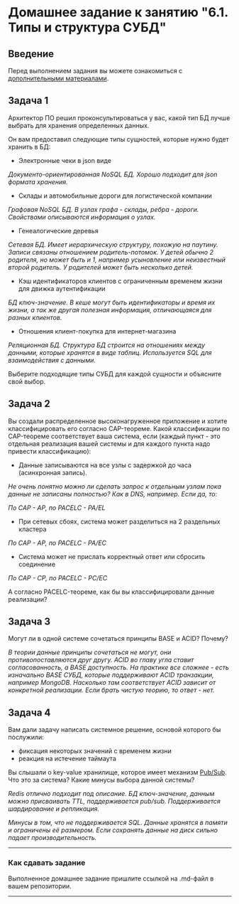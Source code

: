 # Домашнее задание к занятию "6.1. Типы и структура СУБД"

## Введение

Перед выполнением задания вы можете ознакомиться с 
[дополнительными материалами](https://github.com/netology-code/virt-homeworks/tree/master/additional/README.md).

## Задача 1

Архитектор ПО решил проконсультироваться у вас, какой тип БД 
лучше выбрать для хранения определенных данных.

Он вам предоставил следующие типы сущностей, которые нужно будет хранить в БД:

- Электронные чеки в json виде

*Документо-ориентированная NoSQL БД. Хорошо подходит для json формата хранения.*

- Склады и автомобильные дороги для логистической компании

*Графовая NoSQL БД. В узлах графа - склады, ребра - дороги. Свойствами описываются информация о узлах.*

- Генеалогические деревья

*Сетевая БД. Имеет иерархическую структуру, похожую на паутину. Записи связаны отношением родитель-потомок. У детей обычно 2 родителя, но может быть и 1, например усыновление или неизвестный второй родитель. У родителей может быть несколько детей.*

- Кэш идентификаторов клиентов с ограниченным временем жизни для движка аутентификации

*БД ключ-значение. В кеше могут быть идентификаторы и время их жизни, а так же другая полезная информация, отличающаяся для разных клиентов.*

- Отношения клиент-покупка для интернет-магазина

*Реляционная БД. Структура БД строится на отношениях между данными, которые хранятся в виде таблиц. Используется SQL для взаимодействия с данными.*

Выберите подходящие типы СУБД для каждой сущности и объясните свой выбор.

## Задача 2

Вы создали распределенное высоконагруженное приложение и хотите классифицировать его согласно 
CAP-теореме. Какой классификации по CAP-теореме соответствует ваша система, если 
(каждый пункт - это отдельная реализация вашей системы и для каждого пункта надо привести классификацию):

- Данные записываются на все узлы с задержкой до часа (асинхронная запись).

*Не очень понятно можно ли сделать запрос к отдельным узлам пока данные не записаны полностью? Как в DNS, например. Если да, то:*

*По CAP - AP, по PACELC - PA/EL*

- При сетевых сбоях, система может разделиться на 2 раздельных кластера

*По CAP - AP, по PACELC - PA/EC*

- Система может не прислать корректный ответ или сбросить соединение

*По CAP - CP, по PACELC - PC/EC*

А согласно PACELC-теореме, как бы вы классифицировали данные реализации?

## Задача 3

Могут ли в одной системе сочетаться принципы BASE и ACID? Почему?

*В теории данные принципы сочетаться не могут, они противопоставляются друг другу. ACID во главу угла ставит согласованность, а BASE доступность. На практике все сложнее - есть изначально BASE СУБД, которые поддерживают ACID транзакции, например MongoDB. Насколько там соответствует ACID зависит от конкретной реализации. Если брать чистую теорию, то ответ - нет.*

## Задача 4

Вам дали задачу написать системное решение, основой которого бы послужили:

- фиксация некоторых значений с временем жизни
- реакция на истечение таймаута

Вы слышали о key-value хранилище, которое имеет механизм [Pub/Sub](https://habr.com/ru/post/278237/). 
Что это за система? Какие минусы выбора данной системы?

*Redis отлично подходит под описание. БД ключ-значение, данным можно присваивать TTL, поддерживается pub/sub. Поддерживается шардирование и репликация.*

*Минусы в том, что не поддерживается SQL. Данные хранятся в памяти и ограничены её размером. Если сохранять данные на диск сильно падает производительность.*

---

### Как cдавать задание

Выполненное домашнее задание пришлите ссылкой на .md-файл в вашем репозитории.

---
